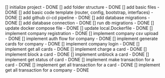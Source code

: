 [] initialize project - DONE
[] add folder structure - DONE
[] add basic files - DONE
[] add basic code template (router, config, bootstrap, interfaces) - DONE
[] add github ci-cd pipeline - DONE
[] add database migrations - DONE
[] add database connection - DONE
[] run db migrations - DONE
[] update docker compose file - DONE
[] update local.Dockerfile - DONE
[] implement company registration - DONE
[] implement company csv upload - DONE
[] implement auth flow for company - DONE
[] implement generate cards for company - DONE
[] implement company login - DONE
[] implement get all cards - DONE
[] implement charge a card - DONE
[] implement block a card - DONE
[] implement unblock a card - DONE
[] implement get status of card - DONE
[] implement make transaction for a card - DONE
[] implement get all transaction for a card - DONE
[] implement get all transaction for a company - DONE